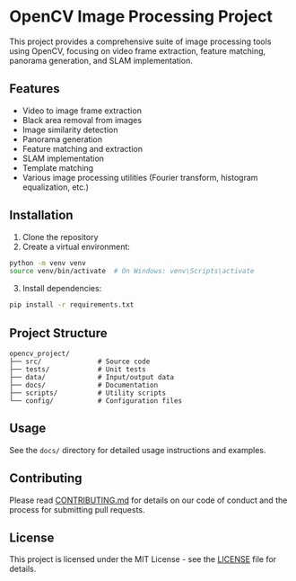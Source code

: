 # OpenCV Image Processing Project

This project provides a comprehensive suite of image processing tools using OpenCV, focusing on video frame extraction, feature matching, panorama generation, and SLAM implementation.

## Features

- Video to image frame extraction
- Black area removal from images
- Image similarity detection
- Panorama generation
- Feature matching and extraction
- SLAM implementation
- Template matching
- Various image processing utilities (Fourier transform, histogram equalization, etc.)

## Installation

1. Clone the repository
2. Create a virtual environment:
```bash
python -m venv venv
source venv/bin/activate  # On Windows: venv\Scripts\activate
```
3. Install dependencies:
```bash
pip install -r requirements.txt
```

## Project Structure

```
opencv_project/
├── src/              # Source code
├── tests/            # Unit tests
├── data/             # Input/output data
├── docs/             # Documentation
├── scripts/          # Utility scripts
└── config/           # Configuration files
```

## Usage

See the `docs/` directory for detailed usage instructions and examples.

## Contributing

Please read [CONTRIBUTING.md](CONTRIBUTING.md) for details on our code of conduct and the process for submitting pull requests.

## License

This project is licensed under the MIT License - see the [LICENSE](LICENSE) file for details.
